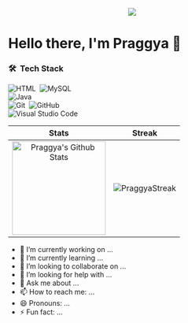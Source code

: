 <p align="center">
  <img src="https://capsule-render.vercel.app/api?text=Hey!%20Thats%20me%20Praggya%20👋&animation=fadeIn&type=waving&color=gradient&height=160&section=header"/>
</p>

# Hello there, I'm Praggya 👋
<!--
## 📊 Tech Stacks
-->
### 🛠 &nbsp;Tech Stack

![HTML](https://img.shields.io/badge/-HTML-05122A?style=flat&logo=HTML5)&nbsp;
![MySQL](https://img.shields.io/badge/-MySQL-05122A?style=flat&logo=MySQL)&nbsp;
<br />
![Java](https://img.shields.io/badge/-Java-05122A?style=flat&logo=Java&logoColor=FFA518)&nbsp;
<br />
![Git](https://img.shields.io/badge/-Git-05122A?style=flat&logo=git)&nbsp;
![GitHub](https://img.shields.io/badge/-GitHub-05122A?style=flat&logo=github)&nbsp;
<br />
![Visual Studio Code](https://img.shields.io/badge/-Visual%20Studio%20Code-05122A?style=flat&logo=visual-studio-code&logoColor=007ACC)&nbsp;


<!--
## 📊 Github Stats
-->
| Stats    | Streak    |
| :---: | :---: |
|<a href="https://github.com/praggyaverma"><img alt="Praggya's Github Stats" src="https://github-readme-stats.vercel.app/api?username=praggyaverma&show_icons=true&count_private=true&title_color=f69673&icon_color=1b93c9&show_owner=true" height="190px"/></a>|<img src="https://github-readme-streak-stats.herokuapp.com/?user=praggyaverma&title_color=f69673&icon_color=1b93c9&show_owner=true" alt="PraggyaStreak"/>|

  
- 🔭 I’m currently working on ...
- 🌱 I’m currently learning ...
- 👯 I’m looking to collaborate on ...
- 🤔 I’m looking for help with ...
- 💬 Ask me about ...
- 📫 How to reach me: ...
- 😄 Pronouns: ...
- ⚡ Fun fact: ...


